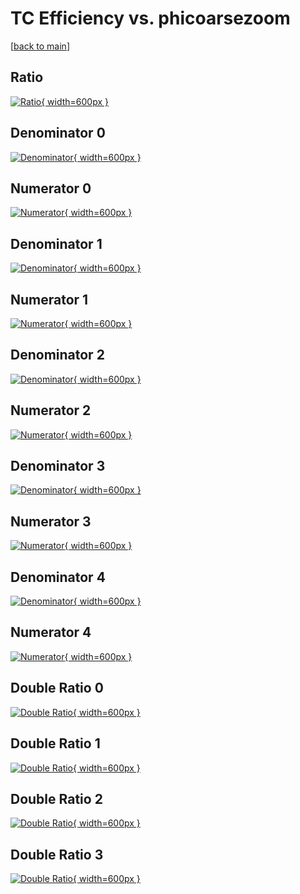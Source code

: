 # TC Efficiency vs. phicoarsezoom

[[back to main](./)]



## Ratio

[![Ratio](../mtv/var/TC_vtr_11_0_eff_phicoarsezoom.png){ width=600px }](../mtv/var/TC_vtr_11_0_eff_phicoarsezoom.pdf)

## Denominator 0

[![Denominator](../mtv/den/TC_vtr_11_0_eff_phicoarsezoom_den0.png){ width=600px }](../mtv/den/TC_vtr_11_0_eff_phicoarsezoom_den0.pdf)

## Numerator 0

[![Numerator](../mtv/num/TC_vtr_11_0_eff_phicoarsezoom_num0.png){ width=600px }](../mtv/num/TC_vtr_11_0_eff_phicoarsezoom_num0.pdf)

## Denominator 1

[![Denominator](../mtv/den/TC_vtr_11_0_eff_phicoarsezoom_den1.png){ width=600px }](../mtv/den/TC_vtr_11_0_eff_phicoarsezoom_den1.pdf)

## Numerator 1

[![Numerator](../mtv/num/TC_vtr_11_0_eff_phicoarsezoom_num1.png){ width=600px }](../mtv/num/TC_vtr_11_0_eff_phicoarsezoom_num1.pdf)

## Denominator 2

[![Denominator](../mtv/den/TC_vtr_11_0_eff_phicoarsezoom_den2.png){ width=600px }](../mtv/den/TC_vtr_11_0_eff_phicoarsezoom_den2.pdf)

## Numerator 2

[![Numerator](../mtv/num/TC_vtr_11_0_eff_phicoarsezoom_num2.png){ width=600px }](../mtv/num/TC_vtr_11_0_eff_phicoarsezoom_num2.pdf)

## Denominator 3

[![Denominator](../mtv/den/TC_vtr_11_0_eff_phicoarsezoom_den3.png){ width=600px }](../mtv/den/TC_vtr_11_0_eff_phicoarsezoom_den3.pdf)

## Numerator 3

[![Numerator](../mtv/num/TC_vtr_11_0_eff_phicoarsezoom_num3.png){ width=600px }](../mtv/num/TC_vtr_11_0_eff_phicoarsezoom_num3.pdf)

## Denominator 4

[![Denominator](../mtv/den/TC_vtr_11_0_eff_phicoarsezoom_den4.png){ width=600px }](../mtv/den/TC_vtr_11_0_eff_phicoarsezoom_den4.pdf)

## Numerator 4

[![Numerator](../mtv/num/TC_vtr_11_0_eff_phicoarsezoom_num4.png){ width=600px }](../mtv/num/TC_vtr_11_0_eff_phicoarsezoom_num4.pdf)

## Double Ratio 0

[![Double Ratio](../mtv/ratio/TC_vtr_11_0_eff_phicoarsezoom_ratio0.png){ width=600px }](../mtv/ratio/TC_vtr_11_0_eff_phicoarsezoom_ratio0.pdf)

## Double Ratio 1

[![Double Ratio](../mtv/ratio/TC_vtr_11_0_eff_phicoarsezoom_ratio1.png){ width=600px }](../mtv/ratio/TC_vtr_11_0_eff_phicoarsezoom_ratio1.pdf)

## Double Ratio 2

[![Double Ratio](../mtv/ratio/TC_vtr_11_0_eff_phicoarsezoom_ratio2.png){ width=600px }](../mtv/ratio/TC_vtr_11_0_eff_phicoarsezoom_ratio2.pdf)

## Double Ratio 3

[![Double Ratio](../mtv/ratio/TC_vtr_11_0_eff_phicoarsezoom_ratio3.png){ width=600px }](../mtv/ratio/TC_vtr_11_0_eff_phicoarsezoom_ratio3.pdf)

